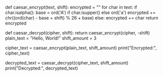 def caesar_encrypt(text, shift):
    encrypted = ""
    for char in text:
        if char.isalpha():
            base = ord('A') if char.isupper() else ord('a')
            encrypted += chr((ord(char) - base + shift) % 26 + base)
        else:
            encrypted += char
    return encrypted

def caesar_decrypt(cipher, shift):
    return caesar_encrypt(cipher, -shift)
plain_text = "Hello, World!"
shift_amount = 3

cipher_text = caesar_encrypt(plain_text, shift_amount)
print("Encrypted:", cipher_text)

decrypted_text = caesar_decrypt(cipher_text, shift_amount)
print("Decrypted:", decrypted_text)
